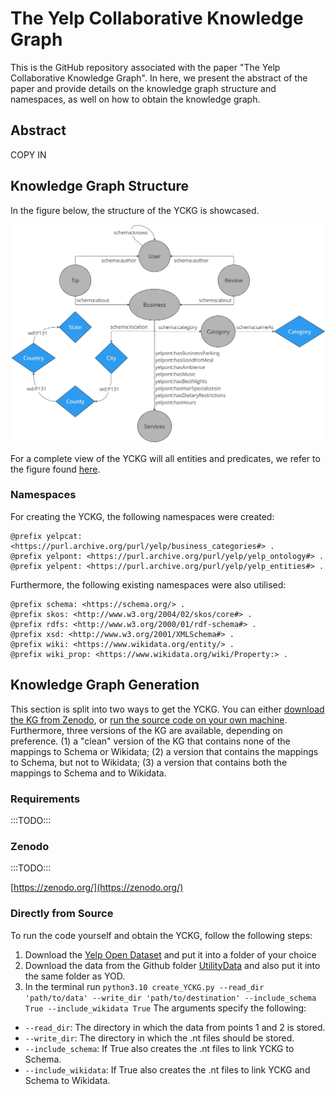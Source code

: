 # The Yelp Collaborative Knowledge Graph
This is the GitHub repository associated with the paper "The Yelp Collaborative Knowledge Graph". In here, we present the abstract of the paper and provide details on the knowledge graph structure and namespaces, as well on how to obtain the knowledge graph.

## Abstract

COPY IN

## Knowledge Graph Structure
In the figure below, the structure of the YCKG is showcased. 

<img src="readmeFigs/YelpKGSchema.jpg" width="750" />

For a complete view of the YCKG will all entities and predicates, we refer to the figure found [here](/Code/Illustrations/KG_structure_diagram.jpg). 

### Namespaces
For creating the YCKG, the following namespaces were created:
```ttl
@prefix yelpcat: <https://purl.archive.org/purl/yelp/business_categories#> .
@prefix yelpont: <https://purl.archive.org/purl/yelp/yelp_ontology#> .
@prefix yelpent: <https://purl.archive.org/purl/yelp/yelp_entities#> .
```
Furthermore, the following existing namespaces were also utilised:
```ttl
@prefix schema: <https://schema.org/> .
@prefix skos: <http://www.w3.org/2004/02/skos/core#> .
@prefix rdfs: <http://www.w3.org/2000/01/rdf-schema#> .
@prefix xsd: <http://www.w3.org/2001/XMLSchema#> .
@prefix wiki: <https://www.wikidata.org/entity/> .
@prefix wiki_prop: <https://www.wikidata.org/wiki/Property:> .
```

## Knowledge Graph Generation
This section is split into two ways to get the YCKG. You can either [download the KG from Zenodo](#zenodo), or [run the source code on your own machine](#directly-from-source). Furthermore, three versions of the KG are available, depending on preference. (1) a "clean" version of the KG that contains none of the mappings to Schema or Wikidata; (2) a version that contains the mappings to Schema, but not to Wikidata; (3) a version that contains both the mappings to Schema and to Wikidata.

### Requirements
:::TODO:::

### Zenodo
:::TODO:::

[https://zenodo.org/](https://zenodo.org/)

### Directly from Source
To run the code yourself and obtain the YCKG, follow the following steps:
1. Download the [Yelp Open Dataset](https://www.yelp.com/dataset) and put it into a folder of your choice
2. Download the data from the Github folder [UtilityData]() and also put it into the same folder as YOD.
3. In the terminal run 
```python3.10 create_YCKG.py --read_dir 'path/to/data' --write_dir 'path/to/destination' --include_schema True --include_wikidata True```
The arguments specify the following:
- ```--read_dir```: The directory in which the data from points 1 and 2 is stored.
- ```--write_dir```: The directory in which the .nt files should be stored.
- ```--include_schema```: If True also creates the .nt files to link YCKG to Schema.
- ```--include_wikidata```: If True also creates the .nt files to link YCKG and Schema to Wikidata.


